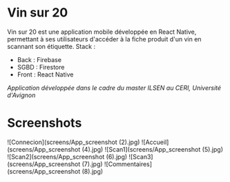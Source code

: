 # Vin sur 20

Vin sur 20 est une application mobile développée en React Native, permettant à ses utilisateurs d'accéder à la fiche produit d'un vin en scannant son étiquette. 
Stack :

- Back : Firebase
- SGBD : Firestore
- Front : React Native

*Application développée dans le cadre du master ILSEN au CERI, Université d'Avignon*


# Screenshots

![Connecion](screens/App_screenshot (2).jpg)
![Accueil](screens/App_screenshot (4).jpg)
![Scan1](screens/App_screenshot (5).jpg)
![Scan2](screens/App_screenshot (6).jpg)
![Scan3](screens/App_screenshot (7).jpg)
![Commentaires](screens/App_screenshot (8).jpg)

